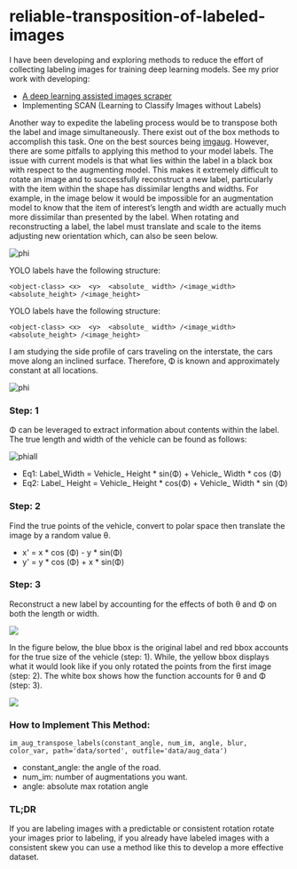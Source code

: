 # reliable-transposition-of-labeled-images
I have been developing and exploring methods to reduce the effort of collecting labeling images for training deep learning models. See my prior work with developing:
* [A deep learning assisted images scraper ]( https://github.com/clint-kristopher-morris/yolo-assisted-image-scrape)
* Implementing SCAN (Learning to Classify Images without Labels)

Another way to expedite the labeling process would be to transpose both the label and image simultaneously. There exist out of the box methods to accomplish this task. One on the best sources being [imgaug](https://imgaug.readthedocs.io/en/latest/source/installation.html).
However, there are some pitfalls to applying this method to your model labels. The issue with current models is that what lies within the label in a black box with respect to the augmenting model. This makes it extremely difficult to rotate an image and to successfully reconstruct a new label, particularly with the item within the shape has dissimilar lengths and widths. 
For example, in the image below it would be impossible for an augmentation model to know that the item of interest’s length and width are actually much more dissimilar than presented by the label. When rotating and reconstructing a label, the label must translate and scale to the items adjusting new orientation which, can also be seen below.


![phi]( https://i.ibb.co/MN5ZKsv/eg.png)

YOLO labels have the following structure:
```
<object-class> <x>  <y>  <absolute_ width> /<image_width>  <absolute_height> /<image_height>
```
YOLO labels have the following structure:
```
<object-class> <x>  <y>  <absolute_ width> /<image_width>  <absolute_height> /<image_height>
```
I am studying the side profile of cars traveling on the interstate, the cars move along an inclined surface. Therefore, Φ is known and approximately constant at all locations.

![phi]( https://i.ibb.co/GJM5Txd/uphill600.png)

### Step: 1
Φ can be leveraged to extract information about contents within the label. The true length and width of the vehicle can be found as follows:

![phiall](https://i.ibb.co/sWmBDtN/phiall500.png)

* Eq1: Label_Width = Vehicle_ Height * sin(Φ) + Vehicle_ Width * cos (Φ)
* Eq2: Label_ Height = Vehicle_ Height * cos(Φ) + Vehicle_ Width * sin (Φ)

### Step: 2
Find the true points of the vehicle, convert to polar space then translate the image by a random value θ.

* x' = x * cos (Φ) - y * sin(Φ)
* y' = y * cos (Φ) + x * sin(Φ)

### Step: 3
Reconstruct a new label by accounting for the effects of both θ and Φ on both the length or width.

![](https://i.ibb.co/vLGLCdS/final500.png)


In the figure below, the blue bbox is the original label and red bbox accounts for the true size of the vehicle (step: 1). 
While, the yellow bbox displays what it would look like if you only rotated the points from the first image (step: 2). 
The white box shows how the function accounts for θ and Φ (step: 3).


![](https://i.ibb.co/YP5PyPr/output650-H.png)

### How to Implement This Method:

```
im_aug_transpose_labels(constant_angle, num_im, angle, blur, color_var, path='data/sorted', outfile='data/aug_data')

```
* constant_angle: the angle of the road.
* num_im: number of augmentations you want.
* angle: absolute max rotation angle


### TL;DR
If you are labeling images with a predictable or consistent rotation rotate your images prior to labeling, if you already have labeled images with a consistent skew you can use a method like this to develop a more effective dataset.



